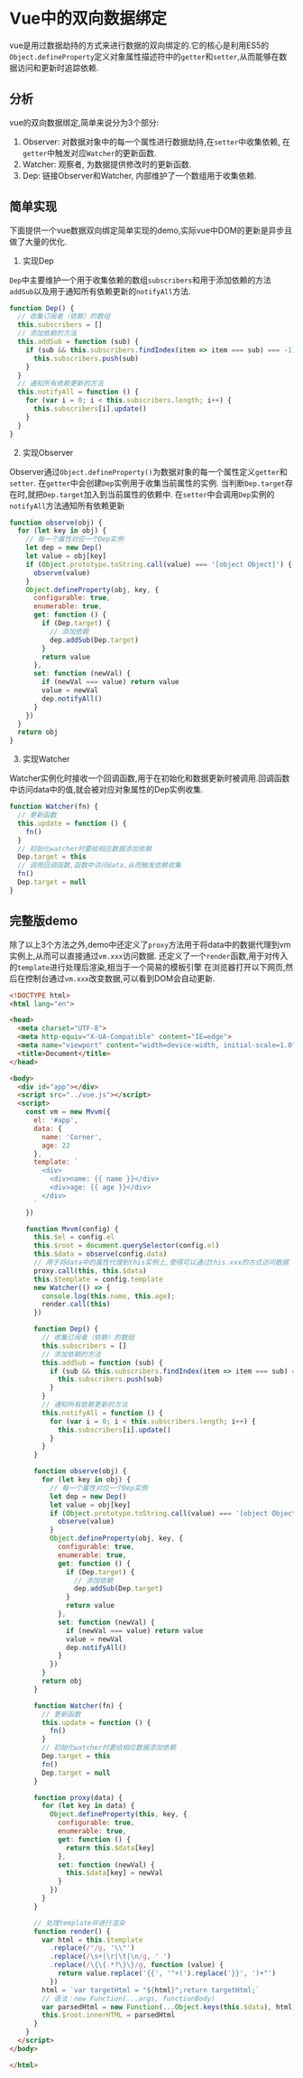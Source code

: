 # Vue中的双向数据绑定



vue是用过数据劫持的方式来进行数据的双向绑定的.它的核心是利用ES5的`Object.defineProperty`定义对象属性描述符中的`getter`和`setter`,从而能够在数据访问和更新时追踪依赖.

## 分析

vue的双向数据绑定,简单来说分为3个部分:

1. Observer: 对数据对象中的每一个属性进行数据劫持,在`setter`中收集依赖, 在`getter`中触发对应`Watcher`的更新函数.
2. Watcher: 观察者, 为数据提供修改时的更新函数.
3. Dep: 链接Observer和Watcher, 内部维护了一个数组用于收集依赖.

## 简单实现

下面提供一个vue数据双向绑定简单实现的demo,实际vue中DOM的更新是异步且做了大量的优化.

1. 实现Dep

`Dep`中主要维护一个用于收集依赖的数组`subscribers`和用于添加依赖的方法`addSub`以及用于通知所有依赖更新的`notifyAll`方法.

```javascript
function Dep() {
  // 收集订阅者（依赖）的数组
  this.subscribers = []
  // 添加依赖的方法
  this.addSub = function (sub) {
    if (sub && this.subscribers.findIndex(item => item === sub) === -1) {
      this.subscribers.push(sub)
    }
  }
  // 通知所有依赖更新的方法
  this.notifyAll = function () {
    for (var i = 0; i < this.subscribers.length; i++) {
      this.subscribers[i].update()
    }
  }
}
```

2. 实现Observer

Observer通过`Object.defineProperty()`为数据对象的每一个属性定义`getter`和`setter`.
在`getter`中会创建`Dep`实例用于收集当前属性的实例. 当判断`Dep.target`存在时,就把`Dep.target`加入到当前属性的依赖中.
在`setter`中会调用`Dep`实例的`notifyAll`方法通知所有依赖更新

```javascript
function observe(obj) {
  for (let key in obj) {
    // 每一个属性对应一个Dep实例
    let dep = new Dep()
    let value = obj[key]
    if (Object.prototype.toString.call(value) === '[object Object]') {
      observe(value)
    }
    Object.defineProperty(obj, key, {
      configurable: true,
      enumerable: true,
      get: function () {
        if (Dep.target) {
          // 添加依赖
          dep.addSub(Dep.target)
        }
        return value
      },
      set: function (newVal) {
        if (newVal === value) return value
        value = newVal
        dep.notifyAll()
      }
    })
  }
  return obj
}
```

3. 实现Watcher

Watcher实例化时接收一个回调函数,用于在初始化和数据更新时被调用.回调函数中访问data中的值,就会被对应对象属性的Dep实例收集.

```javascript
function Watcher(fn) {
  // 更新函数
  this.update = function () {
    fn()
  }
  // 初始化watcher时要给相应数据添加依赖
  Dep.target = this
  // 调用回调函数,函数中访问data,从而触发依赖收集
  fn()
  Dep.target = null
}
```

## 完整版demo

除了以上3个方法之外,demo中还定义了`proxy`方法用于将data中的数据代理到vm实例上,从而可以直接通过`vm.xxx`访问数据.
还定义了一个`render`函数,用于对传入的`template`进行处理后渲染,相当于一个简易的模板引擎
在浏览器打开以下网页,然后在控制台通过`vm.xxx`改变数据,可以看到DOM会自动更新.

```html
<!DOCTYPE html>
<html lang="en">

<head>
  <meta charset="UTF-8">
  <meta http-equiv="X-UA-Compatible" content="IE=edge">
  <meta name="viewport" content="width=device-width, initial-scale=1.0">
  <title>Document</title>
</head>

<body>
  <div id="app"></div>
  <script src="../vue.js"></script>
  <script>
    const vm = new Mvvm({
      el: '#app',
      data: {
        name: 'Corner',
        age: 22
      },
      template: `
        <div>
          <div>name: {{ name }}</div>
          <div>age: {{ age }}</div>
        </div>
      `
    })

    function Mvvm(config) {
      this.$el = config.el
      this.$root = document.querySelector(config.el)
      this.$data = observe(config.data)
      // 用于将data中的属性代理到this实例上,使得可以通过this.xxx的方式访问数据
      proxy.call(this, this.$data)
      this.$template = config.template
      new Watcher(() => {
        console.log(this.name, this.age);
        render.call(this)
      })

      function Dep() {
        // 收集订阅者（依赖）的数组
        this.subscribers = []
        // 添加依赖的方法
        this.addSub = function (sub) {
          if (sub && this.subscribers.findIndex(item => item === sub) === -1) {
            this.subscribers.push(sub)
          }
        }
        // 通知所有依赖更新的方法
        this.notifyAll = function () {
          for (var i = 0; i < this.subscribers.length; i++) {
            this.subscribers[i].update()
          }
        }
      }

      function observe(obj) {
        for (let key in obj) {
          // 每一个属性对应一个Dep实例
          let dep = new Dep()
          let value = obj[key]
          if (Object.prototype.toString.call(value) === '[object Object]') {
            observe(value)
          }
          Object.defineProperty(obj, key, {
            configurable: true,
            enumerable: true,
            get: function () {
              if (Dep.target) {
                // 添加依赖
                dep.addSub(Dep.target)
              }
              return value
            },
            set: function (newVal) {
              if (newVal === value) return value
              value = newVal
              dep.notifyAll()
            }
          })
        }
        return obj
      }

      function Watcher(fn) {
        // 更新函数
        this.update = function () {
          fn()
        }
        // 初始化watcher时要给相应数据添加依赖
        Dep.target = this
        fn()
        Dep.target = null
      }

      function proxy(data) {
        for (let key in data) {
          Object.defineProperty(this, key, {
            configurable: true,
            enumerable: true,
            get: function () {
              return this.$data[key]
            },
            set: function (newVal) {
              this.$data[key] = newVal
            }
          })
        }
      }

      // 处理template并进行渲染
      function render() {
        var html = this.$template
          .replace(/"/g, '\\"')
          .replace(/\s+|\r|\t|\n/g, ' ')
          .replace(/\{\{.*?\}\}/g, function (value) {
            return value.replace('{{', '"+(').replace('}}', ')+"')
          })
        html = `var targetHtml = "${html}";return targetHtml;`
        // 语法：new Function(...args, functionBody)
        var parsedHtml = new Function(...Object.keys(this.$data), html)(...Object.values(this.$data))
        this.$root.innerHTML = parsedHtml
      }
    }
  </script>
</body>

</html>

```

